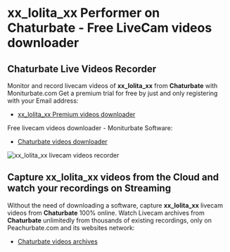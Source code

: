 # xx_lolita_xx Performer on Chaturbate - Free LiveCam videos downloader

## Chaturbate Live Videos Recorder

Monitor and record livecam videos of **xx_lolita_xx** from **Chaturbate** with Moniturbate.com
Get a premium trial for free by just and only registering with your Email address:
* [xx_lolita_xx Premium videos downloader](https://moniturbate.com/request-demo-licence-key.html)

Free livecam videos downloader - Moniturbate Software:
* [Chaturbate videos downloader](https://moniturbate.com/moniturbate-download-software.html)

![xx_lolita_xx livecam videos recorder](https://peachurnet.com/templates/moniturbate-software.png)


## Capture xx_lolita_xx videos from the Cloud and watch your recordings on Streaming

Without the need of downloading a software, capture **xx_lolita_xx** livecam videos from **Chaturbate** 100% online.
Watch Livecam archives from **Chaturbate** unlimitedly from thousands of existing recordings, only on Peachurbate.com and its websites network:
* [Chaturbate videos archives](https://peachurnet.com/)